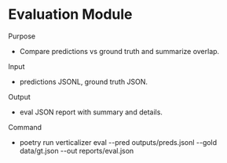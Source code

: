 # Evaluation Module

Purpose
- Compare predictions vs ground truth and summarize overlap.

Input
- predictions JSONL, ground truth JSON.

Output
- eval JSON report with summary and details.

Command
- poetry run verticalizer eval --pred outputs/preds.jsonl --gold data/gt.json --out reports/eval.json
